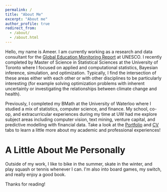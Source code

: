 ```yaml
---
permalink: /
title: "About Me"
excerpt: "About me"
author_profile: true
redirect_from: 
  - /about/
  - /about.html
---
```


Hello, my name is Ameer. I am currently working as a research and data consultant for the [Global Education Monitoring Report](https://en.unesco.org/gem-report/) at UNESCO. I recently completed by Master of Science in Statistical Sciences at the University of Toronto where I focused on applied and computational statistics, Bayesian inference, simulation, and optimization. Typically, I find the intersection of these areas either with each other or with other disciplines to be particularly interesting (for example solving optimization problems with inherent uncertainty or investigating the relationships between climate change and health). 

Previously, I completed my BMath at the University of Waterloo where I studied a mix of statistics, computer science, and finance. My school, co-op, and extracurricular experiences during my time at UW had me explore subject areas including computer vision, text mining, venture capital, and predictive modelling with financial data. Take a look at the [Portfolio](https://ameerd.github.io/portfolio) and [CV](https://ameerd.github.io/CV) tabs to learn a little more about my academic and professional experiences!

A Little About Me Personally
======
Outside of my work, I like to bike in the summer, skate in the winter, and play squash or tennis whenever I can. I'm also into board games, my switch, and really enjoy a good book. 

Thanks for reading!
